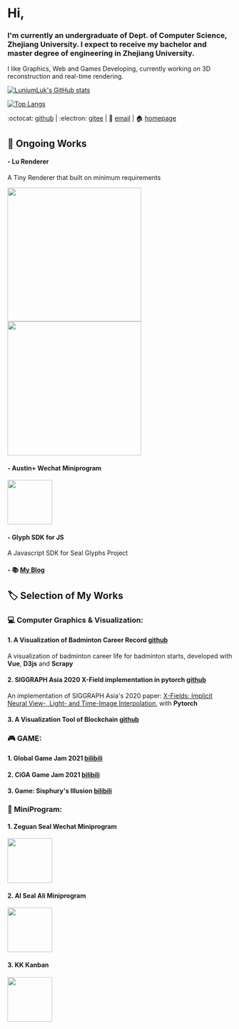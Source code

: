 # Hi,

### I'm currently an undergraduate of Dept. of Computer Science, Zhejiang University. I expect to receive my bachelor and master degree of engineering in Zhejiang University.

I like Graphics, Web and Games Developing, currently working on 3D reconstruction and real-time rendering.

[![LuniumLuk's GitHub stats](https://github-readme-stats.vercel.app/api?username=LuniumLuk&theme=dark)](https://github.com/anuraghazra/github-readme-stats)

[![Top Langs](https://github-readme-stats.vercel.app/api/top-langs/?username=LuniumLuk&layout=compact&theme=dark)](https://github.com/anuraghazra/github-readme-stats)

:octocat: [github](https://github.com/LuniumLuk) \| :electron: [gitee](https://gitee.com/lunium) \| :email: [email](3180101939@zju.edu.cn) \| :house: [homepage](https://luniumluk.github.io)

## :open_book: Ongoing Works

#### - Lu Renderer
A Tiny Renderer that built on minimum requirements

<img src="https://luniumluk.github.io/images/unlit_shading.gif" width="300px" height="300px">

<img src="https://luniumluk.github.io/images/vertex_normal_shading.png" width="300px" height="300px">

#### - Austin+ Wechat Miniprogram
<img src="https://luniumluk.github.io/images/austin_wx.jpg" width="100px" height="100px">

#### - Glyph SDK for JS
A Javascript SDK for Seal Glyphs Project

#### - :books: [My Blog](https://luniumluk.github.io/docs-blog/)

## :label: Selection of My Works

### :computer: Computer Graphics & Visualization:

#### 1. A Visualization of Badminton Career Record [github](https://github.com/LuniumLuk/Badminton-Career-Vis)

A visualization of badminton career life for badminton starts, developed with **Vue**, **D3js** and **Scrapy**

#### 2. SIGGRAPH Asia 2020 X-Field implementation in pytorch [github](https://github.com/LuniumLuk/xfield-pytorch)

An implementation of SIGGRAPH Asia's 2020 paper: [X-Fields: Implicit Neural View-, Light- and Time-Image Interpolation](https://xfields.mpi-inf.mpg.de/), with **Pytorch**

#### 3. A Visualization Tool of Blockchain [github](https://github.com/LBruyne/view-blockchain)



### :video_game: GAME:

#### 1. Global Game Jam 2021 [bilibili](https://www.bilibili.com/video/BV1Ty4y1n7uZ)

#### 2. CiGA Game Jam 2021 [bilibili](https://www.bilibili.com/video/BV1dh411h7Na)

#### 3. Game: Sisphury's Illusion [bilibili](https://www.bilibili.com/video/BV1uM4y1N75u)



### :iphone: MiniProgram:

#### 1. Zeguan Seal Wechat Miniprogram
<img src="https://luniumluk.github.io/images/seal_wx.jpg" width="100px" height="100px">

#### 2. AI Seal Ali Miniprogram
<img src="https://luniumluk.github.io/images/seal_ali.jpg" width="100px">

#### 3. KK Kanban
<img src="https://luniumluk.github.io/images/kk_wx.jpg" width="100px" height="100px">

